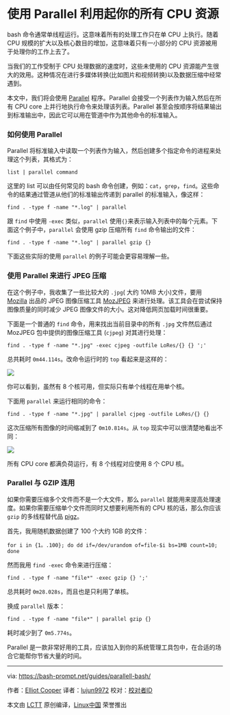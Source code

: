使用 Parallel 利用起你的所有 CPU 资源
======
bash 命令通常单线程运行。这意味着所有的处理工作只在单 CPU 上执行。随着 CPU 规模的扩大以及核心数目的增加，这意味着只有一小部分的 CPU 资源被用于处理你的工作上去了。

当我们的工作受制于 CPU 处理数据的速度时，这些未使用的 CPU 资源能产生很大的效用。这种情况在进行多媒体转换(比如图片和视频转换)以及数据压缩中经常遇到。

本文中，我们将会使用 [Parallel][1] 程序。Parallel 会接受一个列表作为输入然后在所有 CPU core 上并行地执行命令来处理该列表。Parallel 甚至会按顺序将结果输出到标准输出中，因此它可以用在管道中作为其他命令的标准输入。

### 如何使用 Parallel

Parallel 将标准输入中读取一个列表作为输入，然后创建多个指定命令的进程来处理这个列表，其格式为：
```
list | parallel command

```

这里的 list 可以由任何常见的 bash 命令创建，例如：`cat`，`grep`，`find`。这些命令的结果通过管道从他们的标准输出传递到 parallel 的标准输入，像这样：
```
find . -type f -name "*.log" | parallel

```

跟 `find` 中使用 `-exec` 类似，`parallel` 使用`{}`来表示输入列表中的每个元素。下面这个例子中，`parallel` 会使用 gzip 压缩所有 `find` 命令输出的文件：
```
find . -type f -name "*.log" | parallel gzip {}

```

下面这些实际的使用 `parallel` 的例子可能会更容易理解一些。

### 使用 Parallel 来进行 JPEG 压缩

在这个例子中，我收集了一些比较大的 `.jpg`( 大约 10MB 大小)文件，要用 [Mozilla][3] 出品的 JPEG 图像压缩工具 [MozJPEG][2] 来进行处理。该工具会在尝试保持图像质量的同时减少 JPEG 图像文件的大小。这对降低网页加载时间很重要。

下面是一个普通的 `find` 命令，用来找出当前目录中的所有 `.jpg` 文件然后通过 MozJPEG 包中提供的图像压缩工具 (`cjpeg`) 对其进行处理：
```
find . -type f -name "*.jpg" -exec cjpeg -outfile LoRes/{} {} ';'

```

总共耗时 `0m44.114s`。改命令运行时的 `top` 看起来是这样的：

![][4]

你可以看到，虽然有 8 个核可用，但实际只有单个线程在用单个核。

下面用 `parallel` 来运行相同的命令：
```
find . -type f -name "*.jpg" | parallel cjpeg -outfile LoRes/{} {}

```

这次压缩所有图像的时间缩减到了 `0m10.814s`。从 `top` 现实中可以很清楚地看出不同：

![][5]

所有 CPU core 都满负荷运行，有 8 个线程对应使用 8 个 CPU 核。

### Parallel 与 GZIP 连用

如果你需要压缩多个文件而不是一个大文件，那么 `parallel` 就能用来提高处理速度。如果你需要压缩单个文件而同时又想要利用所有的 CPU 核的话，那么你应该 `gzip` 的多线程替代品 [pigz][6]。

首先，我用随机数据创建了 100 个大约 1GB 的文件：
```
for i in {1。.100}; do dd if=/dev/urandom of=file-$i bs=1MB count=10; done

```

然而我用 `find -exec` 命令来进行压缩：
```
find . -type f -name "file*" -exec gzip {} ';'

```

总共耗时 `0m28.028s`，而且也是只利用了单核。

换成 `parallel` 版本：
```
find . -type f -name "file*" | parallel gzip {}

```

耗时减少到了 `0m5.774s`。

Parallel 是一款非常好用的工具，应该加入到你的系统管理工具包中，在合适的场合它能帮你节省大量的时间。

--------------------------------------------------------------------------------

via: https://bash-prompt.net/guides/parallell-bash/

作者：[Elliot Cooper][a]
译者：[lujun9972](https://github.com/lujun9972)
校对：[校对者ID](https://github.com/校对者ID)

本文由 [LCTT](https://github.com/LCTT/TranslateProject) 原创编译，[Linux中国](https://linux.cn/) 荣誉推出

[a]:https://bash-prompt.net/about
[1]:https://www.gnu.org/software/parallel/
[2]:https://github.com/mozilla/mozjpeg
[3]:https://www.mozilla.org/
[4]:https://bash-prompt.net/images/guides/parallell-bash/top-single-core-100.png
[5]:https://bash-prompt.net/images/guides/parallell-bash/top-all-cores-100.png
[6]:https://zlib.net/pigz/
